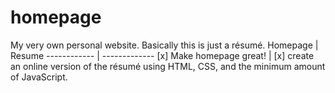 # homepage
My very own personal website. Basically this is just a résumé.
Homepage | Resume
------------ | -------------
[x] Make homepage great! | [x] create an online version of the résumé using HTML, CSS, and the minimum amount of JavaScript.
